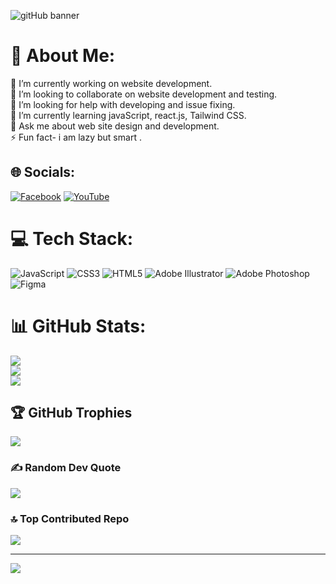 ![gitHub banner](https://github.com/khabbab50/khabbab50/assets/134792152/df6ddba5-db7f-4c4f-a895-5e3537b51d9f)

# 💫 About Me:
👨 I’m currently working on website development. <br>👯 I’m looking to collaborate on website development and testing.<br>🤝 I’m looking for help with developing and issue fixing.<br>🌱 I’m currently learning javaScript, react.js, Tailwind CSS.<br>💬 Ask me about web site design and development.<br>⚡ Fun fact- i am lazy but smart .


## 🌐 Socials:
[![Facebook](https://img.shields.io/badge/Facebook-%231877F2.svg?logo=Facebook&logoColor=white)](https://facebook.com/https://www.facebook.com/khabbab51) [![YouTube](https://img.shields.io/badge/YouTube-%23FF0000.svg?logo=YouTube&logoColor=white)](https://youtube.com/@@virtual_gibon) 

# 💻 Tech Stack:
![JavaScript](https://img.shields.io/badge/javascript-%23323330.svg?style=for-the-badge&logo=javascript&logoColor=%23F7DF1E) ![CSS3](https://img.shields.io/badge/css3-%231572B6.svg?style=for-the-badge&logo=css3&logoColor=white) ![HTML5](https://img.shields.io/badge/html5-%23E34F26.svg?style=for-the-badge&logo=html5&logoColor=white) ![Adobe Illustrator](https://img.shields.io/badge/adobe%20illustrator-%23FF9A00.svg?style=for-the-badge&logo=adobe%20illustrator&logoColor=white) ![Adobe Photoshop](https://img.shields.io/badge/adobe%20photoshop-%2331A8FF.svg?style=for-the-badge&logo=adobe%20photoshop&logoColor=white) ![Figma](https://img.shields.io/badge/figma-%23F24E1E.svg?style=for-the-badge&logo=figma&logoColor=white)
# 📊 GitHub Stats:
![](https://github-readme-stats.vercel.app/api?username=khabbab50&theme=radical&hide_border=false&include_all_commits=false&count_private=false)<br/>
![](https://github-readme-streak-stats.herokuapp.com/?user=khabbab50&theme=radical&hide_border=false)<br/>
![](https://github-readme-stats.vercel.app/api/top-langs/?username=khabbab50&theme=radical&hide_border=false&include_all_commits=false&count_private=false&layout=compact)

## 🏆 GitHub Trophies
![](https://github-profile-trophy.vercel.app/?username=khabbab50&theme=radical&no-frame=false&no-bg=true&margin-w=4)

### ✍️ Random Dev Quote
![](https://quotes-github-readme.vercel.app/api?type=horizontal&theme=radical)

### 🔝 Top Contributed Repo
![](https://github-contributor-stats.vercel.app/api?username=khabbab50&limit=5&theme=radical&combine_all_yearly_contributions=true)

---
[![](https://visitcount.itsvg.in/api?id=khabbab50&icon=1&color=10)](https://visitcount.itsvg.in)

<!-- Proudly created with GPRM ( https://gprm.itsvg.in ) -->
